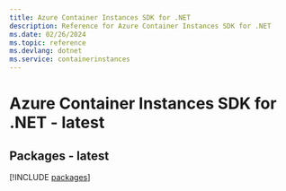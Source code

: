 ```yaml
---
title: Azure Container Instances SDK for .NET
description: Reference for Azure Container Instances SDK for .NET
ms.date: 02/26/2024
ms.topic: reference
ms.devlang: dotnet
ms.service: containerinstances
---
```

# Azure Container Instances SDK for .NET - latest
## Packages - latest
[!INCLUDE [packages](container-instances-index.md)]